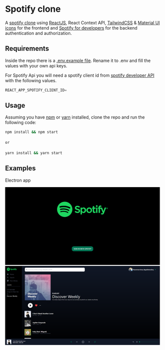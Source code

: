 # Spotify clone

A [spotify clone](https://www.spotify.com) using [ReactJS](https://reactjs.org), React Context API, [TailwindCSS](https://tailwindcss.com) & [Material UI icons](https://material-ui.com) for the frontend and [Spotify for developers](https://developer.spotify.com) for the backend authentication and authorization.

## Requirements

Inside the repo there is a [.env.example file](./.env.example). Rename it to .env and fill the values with your own api keys.

For Spotify Api you will need a spotify client id from [spotify developer API](https://developer.spotify.com) with the following values.

```javascript
REACT_APP_SPOTIFY_CLIENT_ID=
```

## Usage

Assuming you have [npm](https://www.npmjs.com) or [yarn](https://www.yarnpkg.com) installed, clone the repo and run the following code:

```bash
npm install && npm start

or

yarn install && yarn start
```

## Examples

Electron app
<br>
<p align="center">
  <img src="img/img1.png"/>
  <img src="img/img2.png"/>
</p>
